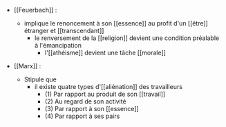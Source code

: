 - [[Feuerbach]] : 
	- implique le renoncement à son [[essence]] au profit d'un [[être]] étranger et [[transcendant]]
      - le renversement de la [[religion]] devient une condition préalable à l'émancipation
        - l'[[athéisme]] devient une tâche [[morale]]

- [[Marx]] :
	- Stipule que
	  - il existe quatre types d'[[aliénation]] des travailleurs
	    - (1) Par rapport au produit de son [[travail]]
	    - (2) Au regard de son activité
	    - (3) Par rapport à son [[essence]]
	    - (4) Par rapport à ses pairs